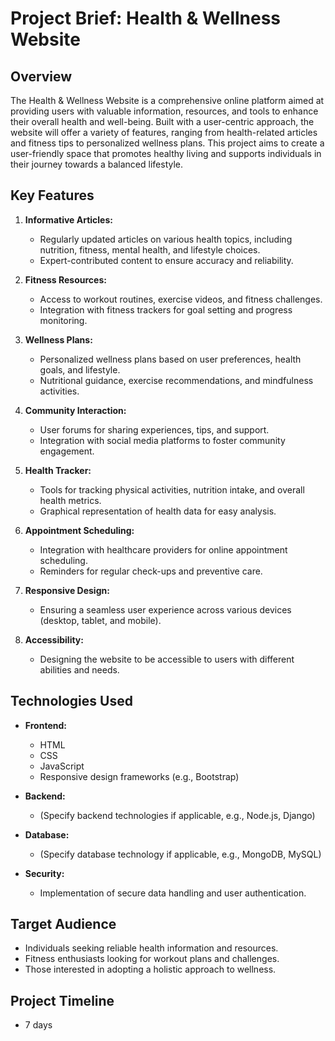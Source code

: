 # Project Brief: Health & Wellness Website

## Overview

The Health & Wellness Website is a comprehensive online platform aimed at providing users with valuable information, resources, and tools to enhance their overall health and well-being. Built with a user-centric approach, the website will offer a variety of features, ranging from health-related articles and fitness tips to personalized wellness plans. This project aims to create a user-friendly space that promotes healthy living and supports individuals in their journey towards a balanced lifestyle.

## Key Features

1. **Informative Articles:**
   - Regularly updated articles on various health topics, including nutrition, fitness, mental health, and lifestyle choices.
   - Expert-contributed content to ensure accuracy and reliability.

2. **Fitness Resources:**
   - Access to workout routines, exercise videos, and fitness challenges.
   - Integration with fitness trackers for goal setting and progress monitoring.

3. **Wellness Plans:**
   - Personalized wellness plans based on user preferences, health goals, and lifestyle.
   - Nutritional guidance, exercise recommendations, and mindfulness activities.

4. **Community Interaction:**
   - User forums for sharing experiences, tips, and support.
   - Integration with social media platforms to foster community engagement.

5. **Health Tracker:**
   - Tools for tracking physical activities, nutrition intake, and overall health metrics.
   - Graphical representation of health data for easy analysis.

6. **Appointment Scheduling:**
   - Integration with healthcare providers for online appointment scheduling.
   - Reminders for regular check-ups and preventive care.

7. **Responsive Design:**
   - Ensuring a seamless user experience across various devices (desktop, tablet, and mobile).

8. **Accessibility:**
   - Designing the website to be accessible to users with different abilities and needs.

## Technologies Used

- **Frontend:**
  - HTML
  - CSS
  - JavaScript
  - Responsive design frameworks (e.g., Bootstrap)

- **Backend:**
  - (Specify backend technologies if applicable, e.g., Node.js, Django)

- **Database:**
  - (Specify database technology if applicable, e.g., MongoDB, MySQL)

- **Security:**
  - Implementation of secure data handling and user authentication.

## Target Audience

- Individuals seeking reliable health information and resources.
- Fitness enthusiasts looking for workout plans and challenges.
- Those interested in adopting a holistic approach to wellness.

## Project Timeline

- 7 days
